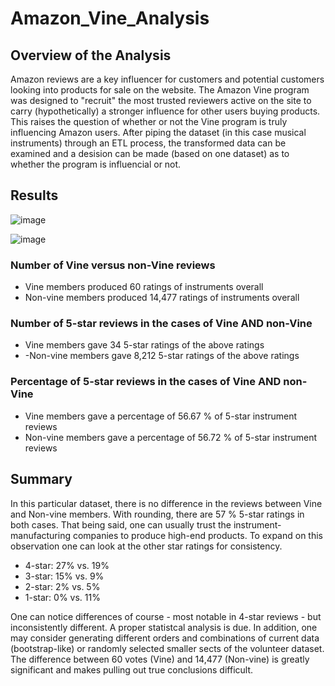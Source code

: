 # Amazon_Vine_Analysis

## Overview of the Analysis
Amazon reviews are a key influencer for customers and potential customers looking into products for sale on the website.  The Amazon Vine program was designed to "recruit" the most trusted reviewers active on the site to carry (hypothetically) a stronger influence for other users buying products.  This raises the question of whether or not the Vine program is truly influencing Amazon users.
After piping the dataset (in this case musical instruments) through an ETL process, the transformed data can be examined and a desision can be made (based on one dataset) as to whether the program is influencial or not.

## Results

![image](https://user-images.githubusercontent.com/19878877/164945983-1fa34c02-e2dd-438e-b31f-fb17325def95.png)

![image](https://user-images.githubusercontent.com/19878877/164952032-814457bc-0555-4ddd-a5cf-1bc378e6bcc1.png)

### Number of Vine versus non-Vine reviews
- Vine members produced 60 ratings of instruments overall
- Non-vine members produced 14,477 ratings of instruments overall

### Number of 5-star reviews in the cases of Vine AND non-Vine
- Vine members gave 34 5-star ratings of the above ratings
- -Non-vine members gave 8,212 5-star ratings of the above ratings

### Percentage of 5-star reviews in the cases of Vine AND non-Vine
- Vine members gave a percentage of 56.67 % of 5-star instrument reviews
- Non-vine members gave a percentage of 56.72 % of 5-star instrument reviews


## Summary
In this particular dataset, there is no difference in the reviews between Vine and Non-vine members.  With rounding, there are 57 % 5-star ratings in both cases.  That being said, one can usually trust the instrument-manufacturing companies to produce high-end products.  To expand on this observation one can look at the other star ratings for consistency.
- 4-star:  27% vs. 19%
- 3-star:  15% vs. 9%
- 2-star:  2%  vs. 5%
- 1-star:  0%  vs. 11%

One can notice differences of course - most notable in 4-star reviews - but inconsistently different.  A proper statistcal analysis is due.  In addition, one may consider generating different orders and combinations of current data (bootstrap-like) or randomly selected smaller sects of the volunteer dataset.  The difference between 60 votes (Vine) and 14,477 (Non-vine) is greatly significant and makes pulling out true conclusions difficult.

